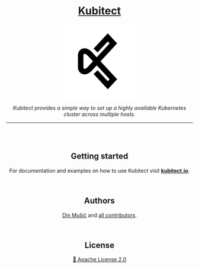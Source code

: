 <div align=center>

<h1 style="border: none"><a href="https://kubitect.io">Kubitect</a></h1>


<img src="docs/theme/assets/images/favicon.svg" width=200></img>

*Kubitect provides a simple way to set up a highly available Kubernetes cluster across multiple hosts.*

---

</br>
</br>

## Getting started

For documentation and examples on how to use Kubitect visit **[kubitect.io](https://kubitect.io)**.

</br>

## Authors

[Din Mušić](https://github.com/MusicDin) and [all contributors](https://github.com/MusicDin/terraform-kvm-kubespray/graphs/contributors).

</br>

## License

[:page_with_curl: Apache License 2.0](./LICENSE)

</div>